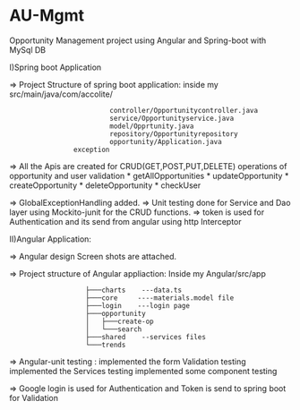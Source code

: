 # AU-Mgmt
Opportunity Management project using Angular and Spring-boot with MySql DB
 
I)Spring boot Application

=> Project Structure of spring boot application:
	inside my src/main/java/com/accolite/
   
                             controller/Opportunitycontroller.java
                             service/Opportunityservice.java
                             model/Opprtunity.java
                             repository/Opportunityrepository
                             opportunity/Application.java
			      	exception
							 
=> All the Apis are created for CRUD(GET,POST,PUT,DELETE) operations of opportunity and user validation
	* getAllOpportunities
	* updateOpportunity
	* createOpportunity
	* deleteOpportunity
	* checkUser
	
=> GlobalExceptionHandling added.
=> Unit testing done for Service and Dao layer using Mockito-junit for the CRUD functions.
=> token is used for Authentication and its send from angular using http Interceptor


II)Angular Application:

=> Angular design Screen shots are attached.

=> Project structure of Angular appliaction:
	Inside my Angular/src/app
                       
                       ├───charts    ---data.ts
                       ├───core     ----materials.model file 
                       ├───login    ---login page
                       ├───opportunity
                       │   ├───create-op  
                       │   └───search
                       ├───shared    --services files
                       └───trends
=> Angular-unit testing :
			implemented the form Validation testing
			implemented the Services testing
			implemented some component testing
			
=> Google login is used for Authentication and Token is send to spring boot for Validation

